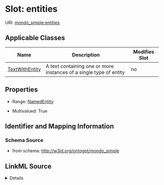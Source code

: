 

# Slot: entities

URI: [mondo_simple:entities](http://w3id.org/ontogpt/emapa_simpleentities)



<!-- no inheritance hierarchy -->





## Applicable Classes

| Name | Description | Modifies Slot |
| --- | --- | --- |
| [TextWithEntity](TextWithEntity.md) | A text containing one or more instances of a single type of entity |  no  |







## Properties

* Range: [NamedEntity](NamedEntity.md)

* Multivalued: True





## Identifier and Mapping Information







### Schema Source


* from schema: http://w3id.org/ontogpt/mondo_simple




## LinkML Source

<details>
```yaml
name: entities
from_schema: http://w3id.org/ontogpt/mondo_simple
rank: 1000
multivalued: true
alias: entities
owner: TextWithEntity
domain_of:
- TextWithEntity
range: NamedEntity

```
</details>